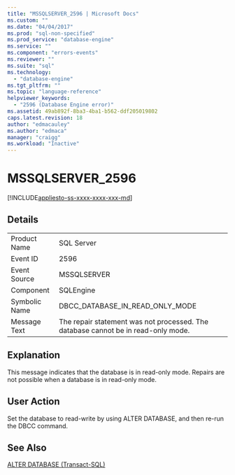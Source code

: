 ```yaml
---
title: "MSSQLSERVER_2596 | Microsoft Docs"
ms.custom: ""
ms.date: "04/04/2017"
ms.prod: "sql-non-specified"
ms.prod_service: "database-engine"
ms.service: ""
ms.component: "errors-events"
ms.reviewer: ""
ms.suite: "sql"
ms.technology: 
  - "database-engine"
ms.tgt_pltfrm: ""
ms.topic: "language-reference"
helpviewer_keywords: 
  - "2596 (Database Engine error)"
ms.assetid: 49ab892f-8ba3-4ba1-b562-ddf205019802
caps.latest.revision: 18
author: "edmacauley"
ms.author: "edmaca"
manager: "craigg"
ms.workload: "Inactive"
---
```

# MSSQLSERVER_2596
[!INCLUDE[appliesto-ss-xxxx-xxxx-xxx-md](../../includes/appliesto-ss-xxxx-xxxx-xxx-md.md)]
  
## Details  
  
|||  
|-|-|  
|Product Name|SQL Server|  
|Event ID|2596|  
|Event Source|MSSQLSERVER|  
|Component|SQLEngine|  
|Symbolic Name|DBCC_DATABASE_IN_READ_ONLY_MODE|  
|Message Text|The repair statement was not processed. The database cannot be in read-only mode.|  
  
## Explanation  
This message indicates that the database is in read-only mode. Repairs are not possible when a database is in read-only mode.  
  
## User Action  
Set the database to read-write by using ALTER DATABASE, and then re-run the DBCC command.  
  
## See Also  
[ALTER DATABASE &#40;Transact-SQL&#41;](~/t-sql/statements/alter-database-transact-sql-set-options.md)  
  

